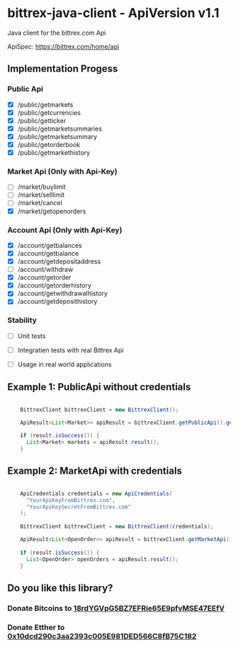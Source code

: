 # bittrex-java-client - ApiVersion v1.1

Java client for the bittrex.com Api

ApiSpec: https://bittrex.com/home/api

## Implementation Progess

### Public Api
- [X] /public/getmarkets
- [X] /public/getcurrencies
- [X] /public/getticker
- [X] /public/getmarketsummaries
- [X] /public/getmarketsummary
- [X] /public/getorderbook
- [X] /public/getmarkethistory

### Market Api (Only with Api-Key)
- [ ] /market/buylimit 
- [ ] /market/selllimit
- [ ] /market/cancel
- [X] /market/getopenorders

### Account Api (Only with Api-Key)
- [X] /account/getbalances
- [X] /account/getbalance
- [X] /account/getdepositaddress
- [ ] /account/withdraw
- [X] /account/getorder
- [X] /account/getorderhistory
- [X] /account/getwithdrawalhistory 
- [X] /account/getdeposithistory

### Stability
- [ ] Unit tests
- [ ] Integratien tests with real Bittrex Api
- [ ] Usage in real world applications


## Example 1: PublicApi without credentials

```java

    BittrexClient bittrexClient = new BittrexClient(); 

    ApiResult<List<Market>> apiResult = bittrexClient.getPublicApi().getMarkets();
    
    if (result.isSuccess()) {
      List<Market> markets = apiResult.result();
    }
```

## Example 2: MarketApi with credentials

```java

    ApiCredentials credentials = new ApiCredentials( 
      "YourApiKeyFromBittrex.com", 
      "YourApiKeySecretFromBittrex.com" 
    ); 
        
    BittrexClient bittrexClient = new BittrexClient(credentials); 

    ApiResult<List<OpenOrder>> apiResult = bittrexClient.getMarketApi().getOpenOrders();
    
    if (result.isSuccess()) {
      List<OpenOrder> openOrders = apiResult.result();
    }
```
## Do you like this library?
### Donate Bitcoins to [18rdYGVpG5BZ7EFRie65E9pfvMSE47EEfV](https://blockexplorer.com/address/18rdYGVpG5BZ7EFRie65E9pfvMSE47EEfV)
### Donate Etther to [0x10dcd290c3aa2393c005E981DED566C8fB75C182](https://etherscan.io/address/0x10dcd290c3aa2393c005E981DED566C8fB75C182)
